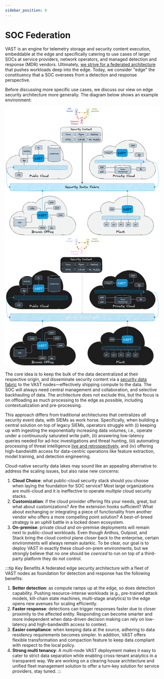 ```yaml
---
sidebar_position: 0
---
```


# SOC Federation

VAST is an engine for telemetry storage and security content execution,
embeddable at the edge and specifically catering to use cases of larger SOCs at
service providers, network operators, and managed detection and response (MDR)
vendors. Ultimately, [we strive for a federated
architecture](/docs/about/vision) that pushes workloads deep into the edge.
Today, we consider "edge" the constituency that a SOC oversees from a detection
and response perspective.

Before discussing more specific use cases, we discuss our view on edge security
architecture more generally. The diagram below shows an example environment:

![Edge Nodes](/img/edge-nodes.light.png#gh-light-mode-only)
![Edge Nodes](/img/edge-nodes.dark.png#gh-dark-mode-only)

The core idea is to keep the bulk of the data decentralized at their respective
origin, and disseminate security content via a [security data
fabric](/docs/about/vision#security-data-fabric) to the VAST
nodes—effectively shipping compute to the data. The SOC will always need central
management and collaboration, and selective backhauling of data. The
architecture does not exclude this, but the focus is on offloading as much
processing to the edge as possible, including contextualization and
pre-processing.

This approach differs from traditional architectures that centralizes *all*
security event data, with SIEMs as work horse. Specifically, when building a
central solution on top of legacy SIEMs, operators struggle with (i) keeping up
with ingesting the exponentially increasing data volumes, i.e., operate under a
continuously saturated write path, (ii) answering low-latency queries needed for
ad-hoc investigations and threat hunting, (iii) automating processing of threat
intelligence [live and retrospectively](unified-detection), and (iv)
offering high-bandwidth access for data-centric operations like feature
extraction, model training, and detection engineering.

Cloud-native security data lakes may sound like an appealing alternative to
address the scaling issues, but also raise new concerns:

1. **Cloud Choice**: what public-cloud security stack should you choose when
   laying the foundation for SOC service? Most large organizations are
   multi-cloud and it is ineffective to operate *multiple* cloud security
   stacks.
2. **Customization**: if the cloud provider offering fits your needs, great, but
   what about customizations? Are the extension hooks sufficient? What about
   exchanging or integrating a piece of functionality from another vendor who
   offers a more compelling point solution? A best-of-breed strategy is an
   uphill battle in a locked down ecosystem.
3. **On-premise**: private cloud and on-premise deployments will remain next to
   public-cloud workloads. Even though Anthos, Outpost, and Stack bring the
   cloud control plane closer back to the enterprise, certain environments will
   always remain autarkic. To be clear, our goal is to deploy VAST in exactly
   these cloud-on-prem environments, but we strongly believe that no one should
   be *coerced* to run on top of a third-party platform they do not control.

:::tip Key Benefits
A federated edge security architecture with a fleet of VAST nodes as foundation
for detection and response has the following benefits:

1. **Better detection**: as compute ramps up at the edge, so does detection
   capability. Pushing resource-intense workloads (e.g., pre-trained attack models,
   kill-chain state machines, multi-stage analytics) to the edge opens new
   avenues for scaling efficiently.
2. **Faster response**: detections can trigger responses faster due to closer
   proximity to the affected entity. Responding can become smarter and more
   independent when data-driven decision making can rely on low-latency and
   high-bandwidth access to context.
3. **Easier compliance**: when keeping data at the source, adhering to data
   residency requirements becomes simpler. In addition, VAST offers flexible
   transformation and compaction feature to keep data compliant with respect to
   the local policy.
4. **Strong multi tenancy**: A multi-node VAST deployment makes it easy to cater
   to strict data separation while enabling cross-tenant analytics in a
   transparent way. We are working on a clearing house architecture and unified
   fleet management solution to offer a turn-key solution for service providers,
   stay tuned.
:::
